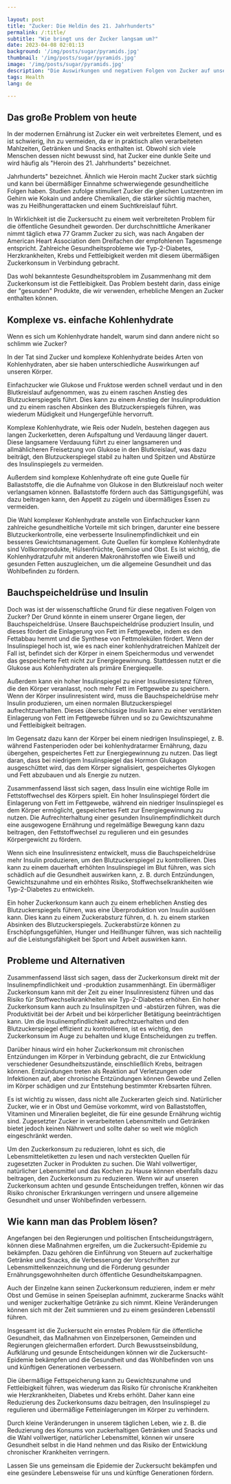 ```yaml
---

layout: post 
title: "Zucker: Die Heldin des 21. Jahrhunderts"
permalink: /:title/ 
subtitle: "Wie bringt uns der Zucker langsam um?"
date: 2023-04-08 02:01:13 
background: '/img/posts/sugar/pyramids.jpg'
thumbnail: '/img/posts/sugar/pyramids.jpg'
image: '/img/posts/sugar/pyramids.jpg'
description: "Die Auswirkungen und negativen Folgen von Zucker auf unseren Körper, kurz und bündig. Wie man ihn vermeidet und wie man das Problem löst."
tags: Health
lang: de

---
```



## Das große Problem von heute

In der modernen Ernährung ist Zucker ein weit verbreitetes Element, und es ist schwierig, ihn zu vermeiden, da er in praktisch allen verarbeiteten Mahlzeiten, Getränken und Snacks enthalten ist. Obwohl sich viele Menschen dessen nicht bewusst sind, hat Zucker eine dunkle Seite und wird häufig als "Heroin des 21. Jahrhunderts" bezeichnet.

Jahrhunderts" bezeichnet. Ähnlich wie Heroin macht Zucker stark süchtig und kann bei übermäßiger Einnahme schwerwiegende gesundheitliche Folgen haben. Studien zufolge stimuliert Zucker die gleichen Lustzentren im Gehirn wie Kokain und andere Chemikalien, die stärker süchtig machen, was zu Heißhungerattacken und einem Suchtkreislauf führt.

In Wirklichkeit ist die Zuckersucht zu einem weit verbreiteten Problem für die öffentliche Gesundheit geworden. Der durchschnittliche Amerikaner nimmt täglich etwa 77 Gramm Zucker zu sich, was nach Angaben der American Heart Association dem Dreifachen der empfohlenen Tagesmenge entspricht. Zahlreiche Gesundheitsprobleme wie Typ-2-Diabetes, Herzkrankheiten, Krebs und Fettleibigkeit werden mit diesem übermäßigen Zuckerkonsum in Verbindung gebracht.

Das wohl bekannteste Gesundheitsproblem im Zusammenhang mit dem Zuckerkonsum ist die Fettleibigkeit. Das Problem besteht darin, dass einige der "gesunden" Produkte, die wir verwenden, erhebliche Mengen an Zucker enthalten können.

## Komplexe vs. einfache Kohlenhydrate

Wenn es sich um Kohlenhydrate handelt, warum sind dann andere nicht so schlimm wie Zucker?

In der Tat sind Zucker und komplexe Kohlenhydrate beides Arten von Kohlenhydraten, aber sie haben unterschiedliche Auswirkungen auf unseren Körper.

Einfachzucker wie Glukose und Fruktose werden schnell verdaut und in den Blutkreislauf aufgenommen, was zu einem raschen Anstieg des Blutzuckerspiegels führt. Dies kann zu einem Anstieg der Insulinproduktion und zu einem raschen Absinken des Blutzuckerspiegels führen, was wiederum Müdigkeit und Hungergefühle hervorruft.

Komplexe Kohlenhydrate, wie Reis oder Nudeln, bestehen dagegen aus langen Zuckerketten, deren Aufspaltung und Verdauung länger dauert. Diese langsamere Verdauung führt zu einer langsameren und allmählicheren Freisetzung von Glukose in den Blutkreislauf, was dazu beiträgt, den Blutzuckerspiegel stabil zu halten und Spitzen und Abstürze des Insulinspiegels zu vermeiden.

Außerdem sind komplexe Kohlenhydrate oft eine gute Quelle für Ballaststoffe, die die Aufnahme von Glukose in den Blutkreislauf noch weiter verlangsamen können. Ballaststoffe fördern auch das Sättigungsgefühl, was dazu beitragen kann, den Appetit zu zügeln und übermäßiges Essen zu vermeiden.

Die Wahl komplexer Kohlenhydrate anstelle von Einfachzucker kann zahlreiche gesundheitliche Vorteile mit sich bringen, darunter eine bessere Blutzuckerkontrolle, eine verbesserte Insulinempfindlichkeit und ein besseres Gewichtsmanagement. Gute Quellen für komplexe Kohlenhydrate sind Vollkornprodukte, Hülsenfrüchte, Gemüse und Obst. Es ist wichtig, die Kohlenhydratzufuhr mit anderen Makronährstoffen wie Eiweiß und gesunden Fetten auszugleichen, um die allgemeine Gesundheit und das Wohlbefinden zu fördern.

## Bauchspeicheldrüse und Insulin

Doch was ist der wissenschaftliche Grund für diese negativen Folgen von Zucker? Der Grund könnte in einem unserer Organe liegen, der Bauchspeicheldrüse. Unsere Bauchspeicheldrüse produziert Insulin, und dieses fördert die Einlagerung von Fett im Fettgewebe, indem es den Fettabbau hemmt und die Synthese von Fettmolekülen fördert. Wenn der Insulinspiegel hoch ist, wie es nach einer kohlenhydratreichen Mahlzeit der Fall ist, befindet sich der Körper in einem Speichermodus und verwendet das gespeicherte Fett nicht zur Energiegewinnung. Stattdessen nutzt er die Glukose aus Kohlenhydraten als primäre Energiequelle.

Außerdem kann ein hoher Insulinspiegel zu einer Insulinresistenz führen, die den Körper veranlasst, noch mehr Fett im Fettgewebe zu speichern. Wenn der Körper insulinresistent wird, muss die Bauchspeicheldrüse mehr Insulin produzieren, um einen normalen Blutzuckerspiegel aufrechtzuerhalten. Dieses überschüssige Insulin kann zu einer verstärkten Einlagerung von Fett im Fettgewebe führen und so zu Gewichtszunahme und Fettleibigkeit beitragen.

Im Gegensatz dazu kann der Körper bei einem niedrigen Insulinspiegel, z. B. während Fastenperioden oder bei kohlenhydratarmer Ernährung, dazu übergehen, gespeichertes Fett zur Energiegewinnung zu nutzen. Das liegt daran, dass bei niedrigem Insulinspiegel das Hormon Glukagon ausgeschüttet wird, das dem Körper signalisiert, gespeichertes Glykogen und Fett abzubauen und als Energie zu nutzen.

Zusammenfassend lässt sich sagen, dass Insulin eine wichtige Rolle im Fettstoffwechsel des Körpers spielt. Ein hoher Insulinspiegel fördert die Einlagerung von Fett im Fettgewebe, während ein niedriger Insulinspiegel es dem Körper ermöglicht, gespeichertes Fett zur Energiegewinnung zu nutzen. Die Aufrechterhaltung einer gesunden Insulinempfindlichkeit durch eine ausgewogene Ernährung und regelmäßige Bewegung kann dazu beitragen, den Fettstoffwechsel zu regulieren und ein gesundes Körpergewicht zu fördern.

Wenn sich eine Insulinresistenz entwickelt, muss die Bauchspeicheldrüse mehr Insulin produzieren, um den Blutzuckerspiegel zu kontrollieren. Dies kann zu einem dauerhaft erhöhten Insulinspiegel im Blut führen, was sich schädlich auf die Gesundheit auswirken kann, z. B. durch Entzündungen, Gewichtszunahme und ein erhöhtes Risiko, Stoffwechselkrankheiten wie Typ-2-Diabetes zu entwickeln.

Ein hoher Zuckerkonsum kann auch zu einem erheblichen Anstieg des Blutzuckerspiegels führen, was eine Überproduktion von Insulin auslösen kann. Dies kann zu einem Zuckerabsturz führen, d. h. zu einem starken Absinken des Blutzuckerspiegels. Zuckerabstürze können zu Erschöpfungsgefühlen, Hunger und Heißhunger führen, was sich nachteilig auf die Leistungsfähigkeit bei Sport und Arbeit auswirken kann.

## Probleme und Alternativen

Zusammenfassend lässt sich sagen, dass der Zuckerkonsum direkt mit der Insulinempfindlichkeit und -produktion zusammenhängt. Ein übermäßiger Zuckerkonsum kann mit der Zeit zu einer Insulinresistenz führen und das Risiko für Stoffwechselkrankheiten wie Typ-2-Diabetes erhöhen. Ein hoher Zuckerkonsum kann auch zu Insulinspitzen und -abstürzen führen, was die Produktivität bei der Arbeit und bei körperlicher Betätigung beeinträchtigen kann. Um die Insulinempfindlichkeit aufrechtzuerhalten und den Blutzuckerspiegel effizient zu kontrollieren, ist es wichtig, den Zuckerkonsum im Auge zu behalten und kluge Entscheidungen zu treffen.

Darüber hinaus wird ein hoher Zuckerkonsum mit chronischen Entzündungen im Körper in Verbindung gebracht, die zur Entwicklung verschiedener Gesundheitszustände, einschließlich Krebs, beitragen können. Entzündungen treten als Reaktion auf Verletzungen oder Infektionen auf, aber chronische Entzündungen können Gewebe und Zellen im Körper schädigen und zur Entstehung bestimmter Krebsarten führen.

Es ist wichtig zu wissen, dass nicht alle Zuckerarten gleich sind. Natürlicher Zucker, wie er in Obst und Gemüse vorkommt, wird von Ballaststoffen, Vitaminen und Mineralien begleitet, die für eine gesunde Ernährung wichtig sind. Zugesetzter Zucker in verarbeiteten Lebensmitteln und Getränken bietet jedoch keinen Nährwert und sollte daher so weit wie möglich eingeschränkt werden.

Um den Zuckerkonsum zu reduzieren, lohnt es sich, die Lebensmitteletiketten zu lesen und nach versteckten Quellen für zugesetzten Zucker in Produkten zu suchen. Die Wahl vollwertiger, natürlicher Lebensmittel und das Kochen zu Hause können ebenfalls dazu beitragen, den Zuckerkonsum zu reduzieren. Wenn wir auf unseren Zuckerkonsum achten und gesunde Entscheidungen treffen, können wir das Risiko chronischer Erkrankungen verringern und unsere allgemeine Gesundheit und unser Wohlbefinden verbessern.

## Wie kann man das Problem lösen?

Angefangen bei den Regierungen und politischen Entscheidungsträgern, können diese Maßnahmen ergreifen, um die Zuckersucht-Epidemie zu bekämpfen. Dazu gehören die Einführung von Steuern auf zuckerhaltige Getränke und Snacks, die Verbesserung der Vorschriften zur Lebensmittelkennzeichnung und die Förderung gesunder Ernährungsgewohnheiten durch öffentliche Gesundheitskampagnen.

Auch der Einzelne kann seinen Zuckerkonsum reduzieren, indem er mehr Obst und Gemüse in seinen Speiseplan aufnimmt, zuckerarme Snacks wählt und weniger zuckerhaltige Getränke zu sich nimmt. Kleine Veränderungen können sich mit der Zeit summieren und zu einem gesünderen Lebensstil führen.

Insgesamt ist die Zuckersucht ein ernstes Problem für die öffentliche Gesundheit, das Maßnahmen von Einzelpersonen, Gemeinden und Regierungen gleichermaßen erfordert. Durch Bewusstseinsbildung, Aufklärung und gesunde Entscheidungen können wir die Zuckersucht-Epidemie bekämpfen und die Gesundheit und das Wohlbefinden von uns und künftigen Generationen verbessern.

Die übermäßige Fettspeicherung kann zu Gewichtszunahme und Fettleibigkeit führen, was wiederum das Risiko für chronische Krankheiten wie Herzkrankheiten, Diabetes und Krebs erhöht. Daher kann eine Reduzierung des Zuckerkonsums dazu beitragen, den Insulinspiegel zu regulieren und übermäßige Fetteinlagerungen im Körper zu verhindern.

Durch kleine Veränderungen in unserem täglichen Leben, wie z. B. die Reduzierung des Konsums von zuckerhaltigen Getränken und Snacks und die Wahl vollwertiger, natürlicher Lebensmittel, können wir unsere Gesundheit selbst in die Hand nehmen und das Risiko der Entwicklung chronischer Krankheiten verringern.

Lassen Sie uns gemeinsam die Epidemie der Zuckersucht bekämpfen und eine gesündere Lebensweise für uns und künftige Generationen fördern.